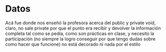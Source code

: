 # Datos
Acá fue donde nos enseñó la profesora acerca del public y private void, claro, no sale private por que el punto era
recibir y devolver la información completa tal como se pedía, como son prácticas en clase, y necesito la participación
(no siempre la logro conseguir por que tengo dudas sobre como hacer que funcione) no está decorado ni nada por el 
estilo
